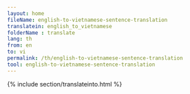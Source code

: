 ```yaml
---
layout: home
fileName: english-to-vietnamese-sentence-translation
translatein: english_to_vietnamese
folderName : translate
lang: th
from: en
to: vi
permalink: /th/english-to-vietnamese-sentence-translation
tool: english-to-vietnamese-sentence-translation
---
```

{% include section/translateinto.html %}